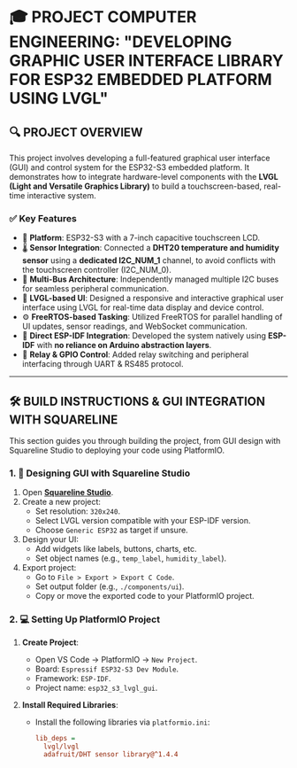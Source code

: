 # 🎓 PROJECT COMPUTER ENGINEERING: "DEVELOPING GRAPHIC USER INTERFACE LIBRARY FOR ESP32 EMBEDDED PLATFORM USING LVGL"

## 🔍 PROJECT OVERVIEW

This project involves developing a full-featured graphical user interface (GUI) and control system for the ESP32-S3 embedded platform. It demonstrates how to integrate hardware-level components with the **LVGL (Light and Versatile Graphics Library)** to build a touchscreen-based, real-time interactive system.

### ✅ Key Features

- 🔧 **Platform**: ESP32-S3 with a 7-inch capacitive touchscreen LCD.
- 🌡️ **Sensor Integration**: Connected a **DHT20 temperature and humidity sensor** using a **dedicated I2C_NUM_1** channel, to avoid conflicts with the touchscreen controller (I2C_NUM_0).
- 🧩 **Multi-Bus Architecture**: Independently managed multiple I2C buses for seamless peripheral communication.
- 🎨 **LVGL-based UI**: Designed a responsive and interactive graphical user interface using LVGL for real-time data display and device control.
- ⚙️ **FreeRTOS-based Tasking**: Utilized FreeRTOS for parallel handling of UI updates, sensor readings, and WebSocket communication.
- 🧠 **Direct ESP-IDF Integration**: Developed the system natively using **ESP-IDF** with **no reliance on Arduino abstraction layers**.
- 🔌 **Relay & GPIO Control**: Added relay switching and peripheral interfacing through UART & RS485 protocol.

---

## 🛠️ BUILD INSTRUCTIONS & GUI INTEGRATION WITH SQUARELINE

This section guides you through building the project, from GUI design with Squareline Studio to deploying your code using PlatformIO.

### 1. 📐 **Designing GUI with Squareline Studio**

1. Open **[Squareline Studio](https://squareline.io/)**.
2. Create a new project:
   - Set resolution: `320x240`.
   - Select LVGL version compatible with your ESP-IDF version.
   - Choose `Generic ESP32` as target if unsure.
3. Design your UI:
   - Add widgets like labels, buttons, charts, etc.
   - Set object names (e.g., `temp_label`, `humidity_label`).
4. Export project:
   - Go to `File > Export > Export C Code`.
   - Set output folder (e.g., `./components/ui`).
   - Copy or move the exported code to your PlatformIO project.

### 2. 💻 **Setting Up PlatformIO Project**

1. **Create Project**:
   - Open VS Code → PlatformIO → `New Project`.
   - Board: `Espressif ESP32-S3 Dev Module`.
   - Framework: `ESP-IDF`.
   - Project name: `esp32_s3_lvgl_gui`.

2. **Install Required Libraries**:
   - Install the following libraries via `platformio.ini`:
     ```ini
     lib_deps =
       lvgl/lvgl
       adafruit/DHT sensor library@^1.4.4
     ```
